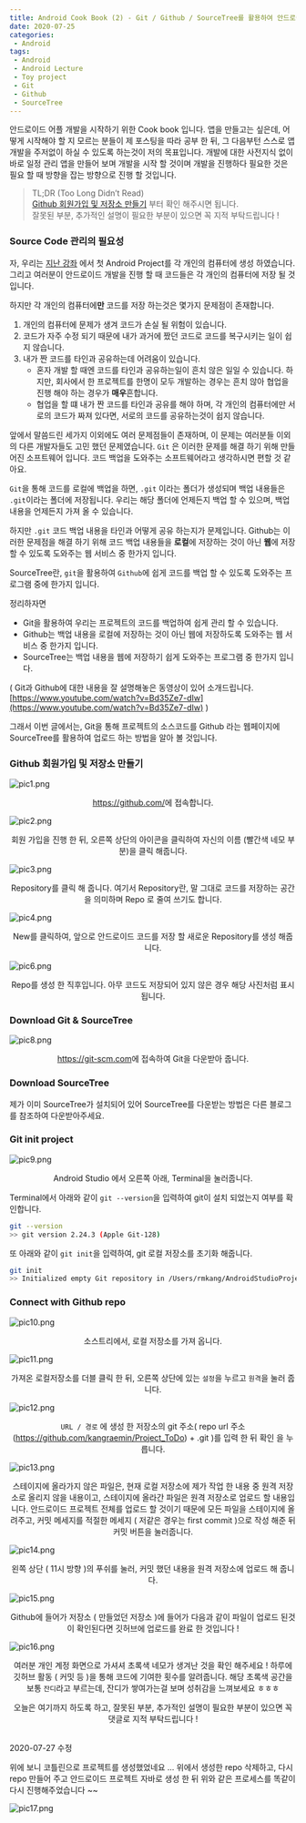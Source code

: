 ```yaml
---
title: Android Cook Book (2) - Git / Github / SourceTree를 활용하여 안드로이드 코드 관리하기
date: 2020-07-25
categories:
 - Android
tags:
 - Android
 - Android Lecture
 - Toy project
 - Git
 - Github
 - SourceTree
---
```


안드로이드 어플 개발을 시작하기 위한 Cook book 입니다. 앱을 만들고는 싶은데, 어떻게 시작해야 할 지 모르는 분들이 제 포스팅을 따라 공부 한 뒤, 그 다음부턴 스스로 앱개발을 주저없이 하실 수 있도록 하는것이 저의 목표입니다. 개발에 대한 사전지식 없이 바로 일정 관리 앱을 만들어 보며 개발을 시작 할 것이며 개발을 진행하다 필요한 것은 필요 할 때 방향을 잡는 방향으로 진행 할 것입니다.

<!-- more -->

> TL;DR (Too Long Didn’t Read)
> <br><a class="nav-link" href="#github-회원가입-및-저장소-만들기"><span class="nav-text">Github 회원가입 및 저장소 만들기</span></a> 부터 확인 해주시면 됩니다.
> <br>잘못된 부분, 추가적인 설명이 필요한 부분이 있으면 꼭 지적 부탁드립니다 !

### Source Code 관리의 필요성

 자, 우리는 [지난 강좌](https://kangraemin.github.io/android/2020/07/23/Make-android-project/) 에서 첫 Android Project를 각 개인의 컴퓨터에 생성 하였습니다. 그리고 여러분이 안드로이드 개발을 진행 할 때 코드들은 각 개인의 컴퓨터에 저장 될 것입니다. 

 하지만 각 개인의 컴퓨터에**만** 코드를 저장 하는것은 몇가지 문제점이 존재합니다.

1. 개인의 컴퓨터에 문제가 생겨 코드가 손실 될 위험이 있습니다. 
2. 코드가 자주 수정 되기 때문에 내가 과거에 짰던 코드로 코드를 복구시키는 일이 쉽지 않습니다. 
3. 내가 짠 코드를 타인과 공유하는데 어려움이 있습니다. 
    - 혼자 개발 할 때엔 코드를 타인과 공유하는일이 흔치 않은 일일 수 있습니다. 하지만, 회사에서 한 프로젝트를 한명이 모두 개발하는 경우는 흔치 않아 협업을 진행 해야 하는 경우가 **매우**흔합니다.
    - 협업을 할 떄 내가 짠 코드를 타인과 공유를 해야 하며, 각 개인의 컴퓨터에만 서로의 코드가 짜져 있다면, 서로의 코드를 공유하는것이 쉽지 않습니다.

앞에서 말씀드린 세가지 이외에도 여러 문제점들이 존재하며, 이 문제는 여러분들 이외의 다른 개발자들도 고민 했던 문제였습니다. `Git` 은 이러한 문제를 해결 하기 위해 만들어진 소프트웨어 입니다. 코드 백업을 도와주는 소프트웨어라고 생각하시면 편할 것 같아요. 

`Git`을 통해 코드를 로컬에 백업을 하면, `.git` 이라는 폴더가 생성되며 백업 내용들은 `.git`이라는 폴더에 저장됩니다. 우리는 해당 폴더에 언제든지 백업 할 수 있으며, 백업 내용을 언제든지 가져 올 수 있습니다. 

하지만 `.git` 코드 백업 내용을 타인과 어떻게 공유 하는지가 문제입니다. Github는 이러한 문제점을 해결 하기 위해 코드 백업 내용들을 **로컬**에 저장하는 것이 아닌 **웹**에 저장할 수 있도록 도와주는 웹 서비스 중 한가지 입니다.

SourceTree란, `git`을 활용하여 `Github`에 쉽게 코드를 백업 할 수 있도록 도와주는 프로그램 중에 한가지 입니다. 

정리하자면

- Git을 활용하여 우리는 프로젝트의 코드를 백업하여 쉽게 관리 할 수 있습니다.
- Github는 백업 내용을 로컬에 저장하는 것이 아닌 웹에 저장하도록 도와주는 웹 서비스 중 한가지 입니다.
- SourceTree는 백업 내용을 웹에 저장하기 쉽게 도와주는 프로그램 중 한가지 입니다.

 ( Git과 Github에 대한 내용을 잘 설명해놓은 동영상이 있어 소개드립니다. [https://www.youtube.com/watch?v=Bd35Ze7-dIw](https://www.youtube.com/watch?v=Bd35Ze7-dIw) )

그래서 이번 글에서는, Git을 통해 프로젝트의 소스코드를 Github 라는 웹페이지에 SourceTree를 활용하여 업로드 하는 방법을 알아 볼 것입니다. 

### Github 회원가입 및 저장소 만들기

![pic1.png](/assets/images/posts/2020-07-25-Git-Github-SourceTree/pic1.png)<center><a href="https://github.com/">https://github.com/</a>에 접속합니다.</center>

![pic2.png](/assets/images/posts/2020-07-25-Git-Github-SourceTree/pic2.png)<center>회원 가입을 진행 한 뒤, 오른쪽 상단의 아이콘을 클릭하여 자신의 이름 (빨간색 네모 부분)을 클릭 해줍니다.</center>

![pic3.png](/assets/images/posts/2020-07-25-Git-Github-SourceTree/pic3.png)<center>Repository를 클릭 해 줍니다. 여기서 Repository란, 말 그대로 코드를 저장하는 공간을 의미하며 Repo 로 줄여 쓰기도 합니다. </center>

![pic4.png](/assets/images/posts/2020-07-25-Git-Github-SourceTree/pic4.png)<center>New를 클릭하여, 앞으로 안드로이드 코드를 저장 할 새로운 Repository를 생성 해줍니다.</center>

![pic6.png](/assets/images/posts/2020-07-25-Git-Github-SourceTree/pic6.png)<center>Repo를 생성 한 직후입니다. 아무 코드도 저장되어 있지 않은 경우 해당 사진처럼 표시됩니다.</center>

### Download Git & SourceTree 

![pic8.png](/assets/images/posts/2020-07-25-Git-Github-SourceTree/pic8.png)<center><a href="https://git-scm.com">https://git-scm.com</a>에 접속하여 Git을 다운받아 줍니다.</center>

### Download SourceTree

제가 이미 SourceTree가 설치되어 있어 SourceTree를 다운받는 방법은 다른 블로그를 참조하여 다운받아주세요. 

### Git init project

![pic9.png](/assets/images/posts/2020-07-25-Git-Github-SourceTree/pic9.png)<center>Android Studio 에서 오른쪽 아래, Terminal을 눌러줍니다.</center>

Terminal에서 아래와 같이 `git --version`을 입력하여 git이 설치 되었는지 여부를 확인합니다.

```bash
git --version
>> git version 2.24.3 (Apple Git-128)
```

또 아래와 같이 `git init`을 입력하여, git 로컬 저장소를 초기화 해줍니다. 

```bash
git init
>> Initialized empty Git repository in /Users/rmkang/AndroidStudioProjects/RaeminToDoApp/.git/
```

### Connect with Github repo

![pic10.png](/assets/images/posts/2020-07-25-Git-Github-SourceTree/pic10.png)<center>소스트리에서, 로컬 저장소를 가져 옵니다.</center>

![pic11.png](/assets/images/posts/2020-07-25-Git-Github-SourceTree/pic11.png)<center>가져온 로컬저장소를 더블 클릭 한 뒤, 오른쪽 상단에 있는 `설정`을 누르고 `원격`을 눌러 줍니다.</center>

![pic12.png](/assets/images/posts/2020-07-25-Git-Github-SourceTree/pic12.png)<center>`URL / 경로` 에 생성 한 저장소의 git 주소( repo url 주소 (https://github.com/kangraemin/Project_ToDo) + .git )를 입력 한 뒤 확인 을 누릅니다.</center>

![pic13.png](/assets/images/posts/2020-07-25-Git-Github-SourceTree/pic13.png)<center>스테이지에 올라가지 않은 파일은, 현재 로컬 저장소에 제가 작업 한 내용 중 원격 저장소로 올리지 않을 내용이고, 스테이지에 올라간 파일은 원격 저장소로 업로드 할 내용입니다. 안드로이드 프로젝트 전체를 업로드 할 것이기 때문에 모든 파일을 스테이지에 올려주고, 커밋 메세지를 적절한 메세지 ( 저같은 경우는 first commit )으로 작성 해준 뒤 커밋 버튼을 눌러줍니다.</center>

![pic14.png](/assets/images/posts/2020-07-25-Git-Github-SourceTree/pic14.png)<center>왼쪽 상단 ( 11시 방향 )의 푸쉬를 눌러, 커밋 했던 내용을 원격 저장소에 업로드 해 줍니다.</center>

![pic15.png](/assets/images/posts/2020-07-25-Git-Github-SourceTree/pic15.png)<center>Github에 들어가 저장소 ( 만들었던 저장소 )에 들어가 다음과 같이 파일이 업로드 된것이 확인된다면 깃허브에 업로드를 완료 한 것입니다 !</center>

![pic16.png](/assets/images/posts/2020-07-25-Git-Github-SourceTree/pic16.png)<center>여러분 개인 계정 화면으로 가셔셔 초록색 네모가 생겨난 것을 확인 해주세요 ! 하루에 깃허브 활동 ( 커밋 등 )을 통해 코드에 기여한 횟수를 알려줍니다. 해당 초록색 공간을 보통 `잔디`라고 부르는데, 잔디가 쌓여가는걸 보며 성취감을 느껴보세요 ㅎㅎㅎ</center>

<center>오늘은 여기까지 하도록 하고, 잘못된 부분, 추가적인 설명이 필요한 부분이 있으면 꼭 댓글로 지적 부탁드립니다 !</center>

<br>

2020-07-27 수정

위에 보니 코틀린으로 프로젝트를 생성했었네요 ... 위에서 생성한 repo 삭제하고, 다시 repo 만들어 주고 안드로이드 프로젝트 자바로 생성 한 뒤 위와 같은 프로세스를 똑같이 다시 진행해주었습니다 ~~ 

![pic17.png](/assets/images/posts/2020-07-25-Git-Github-SourceTree/pic17.png)